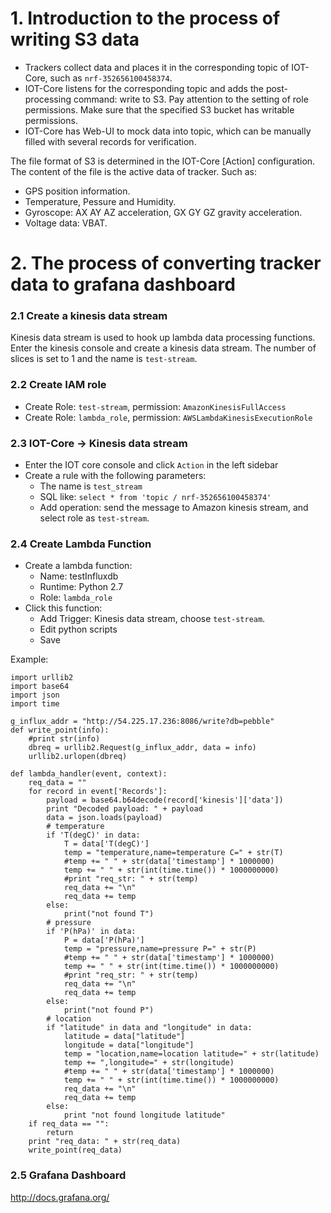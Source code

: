 # 1. Introduction to the process of writing S3 data

- Trackers collect data and places it in the corresponding topic of IOT-Core, such as `nrf-352656100458374`.
- IOT-Core listens for the corresponding topic and adds the post-processing command: write to S3. Pay attention to the setting of role permissions. Make sure that the specified S3 bucket has writable permissions.
- IOT-Core has Web-UI to mock data into topic, which can be manually filled with several records for verification.

The file format of S3 is determined in the IOT-Core [Action] configuration. The content of the file is the active data of tracker. Such as:

- GPS position information.
- Temperature, Pessure and Humidity.
- Gyroscope: AX AY AZ acceleration, GX GY GZ gravity acceleration.
- Voltage data: VBAT.

# 2. The process of converting tracker data to grafana dashboard

### 2.1 Create a kinesis data stream

Kinesis data stream is used to hook up lambda data processing functions. Enter the kinesis console and create a kinesis data stream. The number of slices is set to 1 and the name is `test-stream`.

### 2.2 Create IAM role

- Create Role: `test-stream`, permission: `AmazonKinesisFullAccess`
- Create Role: `lambda_role`, permission: `AWSLambdaKinesisExecutionRole`

### 2.3 IOT-Core -> Kinesis data stream

- Enter the IOT core console and click `Action` in the left sidebar
- Create a rule with the following parameters:
  - The name is `test_stream`
  - SQL like: `select * from 'topic / nrf-352656100458374'`
  - Add operation: send the message to Amazon kinesis stream, and select role as `test-stream`.

### 2.4 Create Lambda Function

- Create a lambda function:
  - Name: testInfluxdb
  - Runtime: Python 2.7
  - Role: `lambda_role`
- Click this function:
  - Add Trigger: Kinesis data stream, choose `test-stream`.
  - Edit python scripts
  - Save

Example:

```
import urllib2
import base64
import json
import time

g_influx_addr = "http://54.225.17.236:8086/write?db=pebble"
def write_point(info):
    #print str(info)
    dbreq = urllib2.Request(g_influx_addr, data = info)
    urllib2.urlopen(dbreq)

def lambda_handler(event, context):
    req_data = ""
    for record in event['Records']:
        payload = base64.b64decode(record['kinesis']['data'])
        print "Decoded payload: " + payload
        data = json.loads(payload)
        # temperature
        if 'T(degC)' in data:
            T = data['T(degC)']
            temp = "temperature,name=temperature C=" + str(T)
            #temp += " " + str(data['timestamp'] * 1000000)
            temp += " " + str(int(time.time()) * 1000000000)
            #print "req_str: " + str(temp)
            req_data += "\n"
            req_data += temp
        else:
            print("not found T")
        # pressure
        if 'P(hPa)' in data:
            P = data['P(hPa)']
            temp = "pressure,name=pressure P=" + str(P)
            #temp += " " + str(data['timestamp'] * 1000000)
            temp += " " + str(int(time.time()) * 1000000000)
            #print "req_str: " + str(temp)
            req_data += "\n"
            req_data += temp
        else:
            print("not found P")
        # location
        if "latitude" in data and "longitude" in data:
            latitude = data["latitude"]
            longitude = data["longitude"]
            temp = "location,name=location latitude=" + str(latitude)
            temp += ",longitude=" + str(longitude)
            #temp += " " + str(data['timestamp'] * 1000000)
            temp += " " + str(int(time.time()) * 1000000000)
            req_data += "\n"
            req_data += temp
        else:
            print "not found longitude latitude"
    if req_data == "":
        return
    print "req_data: " + str(req_data)
    write_point(req_data)
```

### 2.5 Grafana Dashboard

http://docs.grafana.org/
